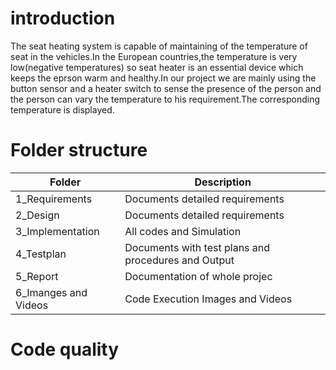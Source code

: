 # introduction
The seat heating system is capable of maintaining of the temperature of seat in the vehicles.In the European countries,the temperature is very low(negative temperatures) so seat heater is an essential device which keeps the eprson warm and healthy.In our project we are mainly using the button sensor and a heater switch to sense the presence of the person and the person can vary the temperature to his requirement.The corresponding temperature is displayed.
# Folder structure
| Folder | Description |
| --- | --- |
|1_Requirements|Documents detailed requirements|
|2_Design|Documents detailed requirements|
|3_Implementation|All codes and Simulation|
|4_Testplan|Documents with test plans and procedures and Output|
|5_Report|Documentation of whole projec|
|6_Imanges and Videos|Code Execution Images and Videos|

# Code quality



